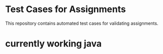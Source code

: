 # Test Cases for Assignments
This repository contains automated test cases for validating assignments.
# currently working java 
